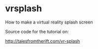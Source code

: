 # vrsplash
How to make a virtual reality splash screen


Source code for the tutorial on:

http://talesfromtherift.com/vr-splash

